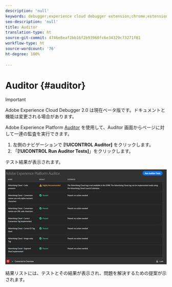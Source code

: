 ```yaml
---
description: 'null'
keywords: debugger;experience cloud debugger extension;chrome;extension;auditor;dtm;target
seo-description: 'null'
title: Auditor
translation-type: ht
source-git-commit: 4746e8eaf2bb16f2b93960fc6e34329c73271f81
workflow-type: ht
source-wordcount: '76'
ht-degree: 100%

---
```



# Auditor {#auditor}

>[!IMPORTANT]
>
>Adobe Experience Cloud Debugger 2.0 は現在ベータ版です。ドキュメントと機能は変更される場合があります。

Adobe Experience Platform [Auditor](https://docs.adobe.com/content/help/ja-JP/auditor/using/overview.html) を使用して、Auditor 画面からページに対して一連の監査を実行できます。

1. 左側のナビゲーションで **[!UICONTROL Auditor]** をクリックします。
1. 「**[!UICONTROL Run Auditor Tests]**」をクリックします。

テスト結果が表示されます。

![](assets/auditor-results.jpg)

結果リストには、テストとその結果が表示され、問題を解決するための提案が示されます。